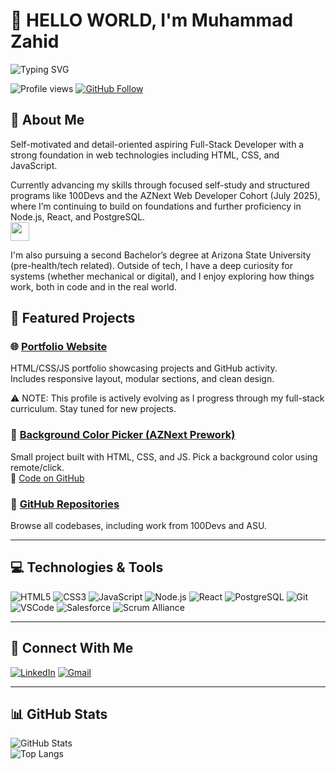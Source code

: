 # 👋 HELLO WORLD, I'm Muhammad Zahid 

![Typing SVG](https://readme-typing-svg.demolab.com?font=Fira+Code&size=24&pause=1000&color=58A6FF&center=true&vCenter=true&width=800&lines=Full-Stack+Software+Engineer+%7C+AZNext+2025+%7C+ASU)

![Profile views](https://komarev.com/ghpvc/?username=mzahiddev404&label=Profile%20views&color=0e75b6&style=flat)
[![GitHub Follow](https://img.shields.io/github/followers/mzahiddev404?label=Follow&style=social)](https://github.com/logzahid)


## 🧠 About Me

Self-motivated and detail-oriented aspiring Full-Stack Developer with a strong foundation in web technologies including HTML, CSS, and JavaScript.

Currently advancing my skills through focused self-study and structured programs like 100Devs and the AZNext Web Developer Cohort (July 2025), where I’m continuing to build on foundations and further proficiency in Node.js, React, and PostgreSQL.  
<img src="https://media.giphy.com/media/WUlplcMpOCEmTGBtBW/giphy.gif" width="30">

I'm also pursuing a second Bachelor’s degree at Arizona State University (pre-health/tech related). Outside of tech, I have a deep curiosity for systems (whether mechanical or digital), and I enjoy exploring how things work, both in code and in the real world.

## 📁 Featured Projects

### 🌐 [Portfolio Website](https://mzahiddev404.github.io)
HTML/CSS/JS portfolio showcasing projects and GitHub activity.  
Includes responsive layout, modular sections, and clean design.

⚠️ NOTE: This profile is actively evolving as I progress through my full-stack curriculum. Stay tuned for new projects.

### 🎨 [Background Color Picker (AZNext Prework)](https://mzahiddev404.github.io/background-color-picker-prework/)
Small project built with HTML, CSS, and JS. Pick a background color using remote/click.  
🔗 [Code on GitHub](https://github.com/mzahiddev404/background-color-picker-prework/tree/main)

### 📂 [GitHub Repositories](https://github.com/mzahiddev404?tab=repositories)
Browse all codebases, including work from 100Devs and ASU.

---
## 💻 Technologies & Tools

![HTML5](https://img.shields.io/badge/HTML5-E34F26?style=flat&logo=html5&logoColor=white)
![CSS3](https://img.shields.io/badge/CSS3-1572B6?style=flat&logo=css3&logoColor=white)
![JavaScript](https://img.shields.io/badge/JavaScript-F7DF1E?style=flat&logo=javascript&logoColor=black)
![Node.js](https://img.shields.io/badge/Node.js-339933?style=flat&logo=nodedotjs&logoColor=white)
![React](https://img.shields.io/badge/React-20232A?style=flat&logo=react&logoColor=61DAFB)
![PostgreSQL](https://img.shields.io/badge/PostgreSQL-316192?style=flat&logo=postgresql&logoColor=white)
![Git](https://img.shields.io/badge/Git-F05032?style=flat&logo=git&logoColor=white)
![VSCode](https://img.shields.io/badge/VS_Code-007ACC?style=flat&logo=visual-studio-code&logoColor=white)
![Salesforce](https://img.shields.io/badge/Salesforce-00A1E0?style=flat&logo=salesforce&logoColor=white)
![Scrum Alliance](https://img.shields.io/badge/ScrumMaster-6DB33F?style=flat&logo=scrumalliance&logoColor=white)

---
## 🔗 Connect With Me
[![LinkedIn](https://img.shields.io/badge/LinkedIn-blue?logo=linkedin&logoColor=white)](https://www.linkedin.com/in/zahidm)
[![Gmail](https://img.shields.io/badge/Gmail-red?logo=gmail&logoColor=white)](mailto:mzahid.dev404@gmail.com)

---
## 📊 GitHub Stats

![GitHub Stats](https://github-readme-stats.vercel.app/api?username=mzahiddev404&show_icons=true&theme=tokyonight)  
![Top Langs](https://github-readme-stats.vercel.app/api/top-langs/?username=mzahiddev404&layout=compact&theme=tokyonight)  
